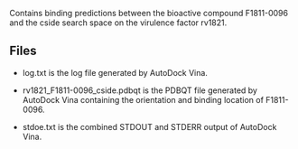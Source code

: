 Contains binding predictions between the bioactive compound F1811-0096 and the cside search space on the virulence factor rv1821.

## Files

- log.txt is the log file generated by AutoDock Vina.

- rv1821_F1811-0096_cside.pdbqt is the PDBQT file generated by AutoDock Vina containing the orientation and binding location of F1811-0096.

- stdoe.txt is the combined STDOUT and STDERR output of AutoDock Vina.

